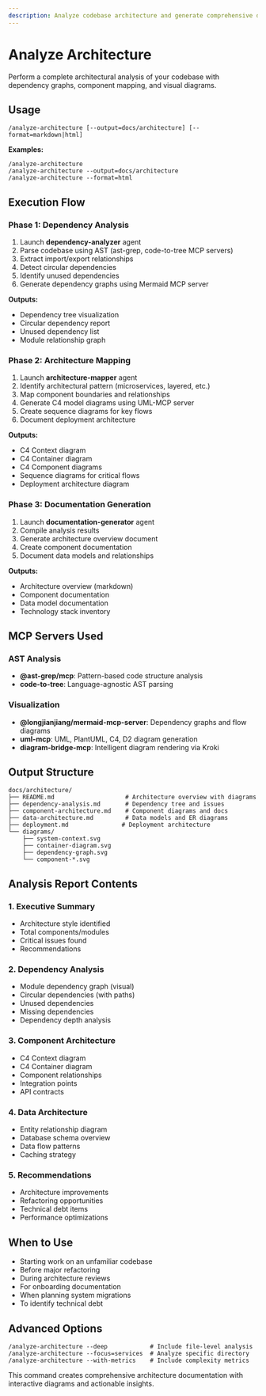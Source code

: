 ```yaml
---
description: Analyze codebase architecture and generate comprehensive documentation with dependency graphs and visualizations
---
```


# Analyze Architecture

Perform a complete architectural analysis of your codebase with dependency graphs, component mapping, and visual diagrams.

## Usage

```
/analyze-architecture [--output=docs/architecture] [--format=markdown|html]
```

**Examples:**
```
/analyze-architecture
/analyze-architecture --output=docs/architecture
/analyze-architecture --format=html
```

## Execution Flow

### Phase 1: Dependency Analysis
1. Launch **dependency-analyzer** agent
2. Parse codebase using AST (ast-grep, code-to-tree MCP servers)
3. Extract import/export relationships
4. Detect circular dependencies
5. Identify unused dependencies
6. Generate dependency graphs using Mermaid MCP server

**Outputs:**
- Dependency tree visualization
- Circular dependency report
- Unused dependency list
- Module relationship graph

### Phase 2: Architecture Mapping
1. Launch **architecture-mapper** agent
2. Identify architectural pattern (microservices, layered, etc.)
3. Map component boundaries and relationships
4. Generate C4 model diagrams using UML-MCP server
5. Create sequence diagrams for key flows
6. Document deployment architecture

**Outputs:**
- C4 Context diagram
- C4 Container diagram
- C4 Component diagrams
- Sequence diagrams for critical flows
- Deployment architecture diagram

### Phase 3: Documentation Generation
1. Launch **documentation-generator** agent
2. Compile analysis results
3. Generate architecture overview document
4. Create component documentation
5. Document data models and relationships

**Outputs:**
- Architecture overview (markdown)
- Component documentation
- Data model documentation
- Technology stack inventory

## MCP Servers Used

### AST Analysis
- **@ast-grep/mcp**: Pattern-based code structure analysis
- **code-to-tree**: Language-agnostic AST parsing

### Visualization
- **@longjianjiang/mermaid-mcp-server**: Dependency graphs and flow diagrams
- **uml-mcp**: UML, PlantUML, C4, D2 diagram generation
- **diagram-bridge-mcp**: Intelligent diagram rendering via Kroki

## Output Structure

```
docs/architecture/
├── README.md                    # Architecture overview with diagrams
├── dependency-analysis.md       # Dependency tree and issues
├── component-architecture.md    # Component diagrams and docs
├── data-architecture.md         # Data models and ER diagrams
├── deployment.md               # Deployment architecture
└── diagrams/
    ├── system-context.svg
    ├── container-diagram.svg
    ├── dependency-graph.svg
    └── component-*.svg
```

## Analysis Report Contents

### 1. Executive Summary
- Architecture style identified
- Total components/modules
- Critical issues found
- Recommendations

### 2. Dependency Analysis
- Module dependency graph (visual)
- Circular dependencies (with paths)
- Unused dependencies
- Missing dependencies
- Dependency depth analysis

### 3. Component Architecture
- C4 Context diagram
- C4 Container diagram
- Component relationships
- Integration points
- API contracts

### 4. Data Architecture
- Entity relationship diagram
- Database schema overview
- Data flow patterns
- Caching strategy

### 5. Recommendations
- Architecture improvements
- Refactoring opportunities
- Technical debt items
- Performance optimizations

## When to Use

- Starting work on an unfamiliar codebase
- Before major refactoring
- During architecture reviews
- For onboarding documentation
- When planning system migrations
- To identify technical debt

## Advanced Options

```
/analyze-architecture --deep            # Include file-level analysis
/analyze-architecture --focus=services  # Analyze specific directory
/analyze-architecture --with-metrics    # Include complexity metrics
```

This command creates comprehensive architecture documentation with interactive diagrams and actionable insights.
